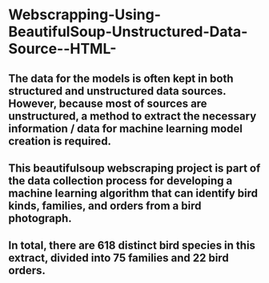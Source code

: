 # Webscrapping-Using-BeautifulSoup-Unstructured-Data-Source--HTML-

## The data for the models is often kept in both structured and unstructured data sources. However, because most of sources are unstructured, a method to extract the necessary information / data for machine learning model creation is required.

## This beautifulsoup webscraping project is part of the data collection process for developing a machine learning algorithm that can identify bird kinds, families, and orders from a bird photograph.


## In total, there are 618 distinct bird species in this extract, divided into 75 families and 22 bird orders.
